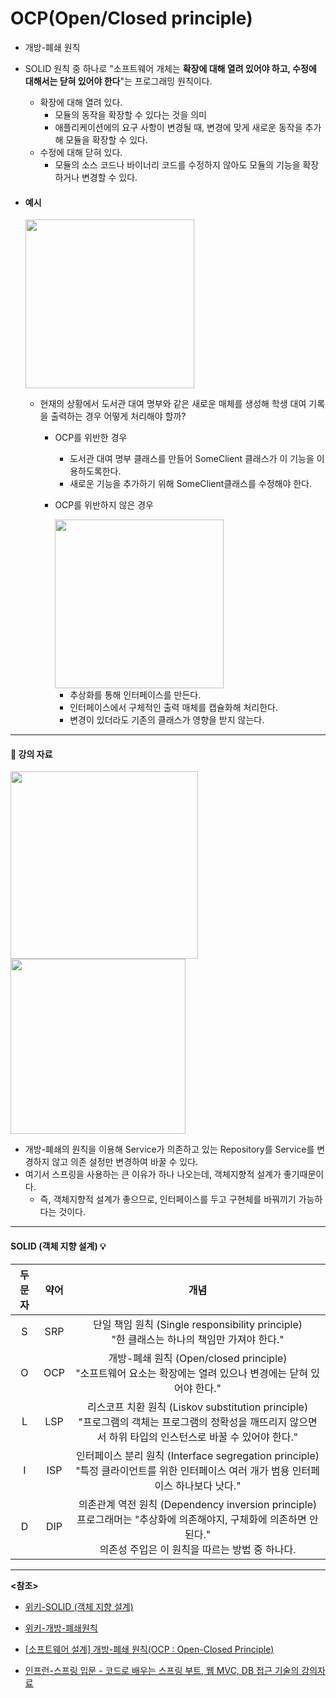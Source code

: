 # OCP(Open/Closed principle)

- 개방-폐쇄 원칙

- SOLID 원칙 중 하나로 "소프트웨어 개체는 **확장에 대해 열려 있어야 하고, 수정에 대해서는 닫혀 있어야 한다**"는 프로그래밍 원칙이다.

  - 확장에 대해 열려 있다.
    - 모듈의 동작을 확장할 수 있다는 것을 의미
    - 애플리케이션에의 요구 사항이 변경될 때, 변경에 맞게 새로운 동작을 추가해 모듈을 확장할 수 있다.
  - 수정에 대해 닫혀 있다.
    - 모듈의 소스 코드나 바이너리 코드를 수정하지 않아도 모듈의 기능을 확장하거나 변경할 수 있다.

- #### 예시

  <img src="https://user-images.githubusercontent.com/58902042/107848709-f2765f80-6e38-11eb-8e76-08d81e6b8a9d.png" height=270>

  - 현재의 상황에서 도서관 대여 명부와 같은 새로운 매체를 생성해 학생 대여 기록을 출력하는 경우 어떻게 처리해야 할까?

    - OCP를 위반한 경우

      - 도서관 대여 명부 클래스를 만들어 SomeClient 클래스가 이 기능을 이용하도록한다.
      - 새로운 기능을 추가하기 위해 SomeClient클래스를 수정해야 한다.

    - OCP를 위반하지 않은 경우

      <img src="https://user-images.githubusercontent.com/58902042/107848763-69135d00-6e39-11eb-9c57-112ae23405b8.png" height=270> 

      - 추상화를 통해 인터페이스를 만든다.
      - 인터페이스에서 구체적인 출력 매체를 캡슐화해 처리한다.
      - 변경이 있더라도 기존의 클래스가 영향을 받지 않는다.

------

#### :page_with_curl: 강의 자료 

<img src="https://user-images.githubusercontent.com/58902042/107848851-2d2cc780-6e3a-11eb-85b5-80421fb2b512.png" height=300>

<img src="https://user-images.githubusercontent.com/58902042/107848876-6a915500-6e3a-11eb-88f4-1b2bff17c16d.png" height=280>

- 개방-폐쇄의 원칙을 이용해 Service가 의존하고 있는 Repository를 Service를 변경하지 않고 의존 설정만 변경하여 바꿀 수 있다.
- 여기서 스프링을 사용하는 큰 이유가 하나 나오는데, 객체지향적 설계가 좋기때문이다.
  - 즉, 객체지향적 설계가 좋으므로, 인터페이스를 두고 구현체를 바꿔끼기 가능하다는 것이다.

--------

####  SOLID (객체 지향 설계) :bulb:

| 두문자 | 약어 |                             개념                             |
| :----: | :--: | :----------------------------------------------------------: |
|   S    | SRP  | 단일 책임 원칙 (Single responsibility principle)<br>"한 클래스는 하나의 책임만 가져야 한다." |
|   O    | OCP  | 개방-폐쇄 원칙 (Open/closed principle)<br>"소프트웨어 요소는 확장에는 열려 있으나 변경에는 닫혀 있어야 한다." |
|   L    | LSP  | 리스코프 치환 원칙 (Liskov substitution principle)<br>"프로그램의 객체는 프로그램의 정확성을 깨뜨리지 않으면서 하위 타입의 인스턴스로 바꿀 수 있어야 한다." |
|   I    | ISP  | 인터페이스 분리 원칙 (Interface segregation principle)<br>"특정 클라이언트를 위한 인터페이스 여러 개가 범용 인터페이스 하나보다 낫다." |
|   D    | DIP  | 의존관계 역전 원칙 (Dependency inversion principle)<br>프로그래머는 "추상화에 의존해야지, 구체화에 의존하면 안된다." <br>의존성 주입은 이 원칙을 따르는 방법 중 하나다. |

----

**<참조>**

- [위키-SOLID (객체 지향 설계)](https://ko.wikipedia.org/wiki/SOLID_(%EA%B0%9D%EC%B2%B4_%EC%A7%80%ED%96%A5_%EC%84%A4%EA%B3%84))
- [위키-개방-폐쇄원칙](https://ko.wikipedia.org/wiki/%EA%B0%9C%EB%B0%A9-%ED%8F%90%EC%87%84_%EC%9B%90%EC%B9%99)

-  [[소프트웨어 설계] 개방-폐쇄 원칙(OCP : Open-Closed Principle)](https://velog.io/@y_dragonrise/%EC%86%8C%ED%94%84%ED%8A%B8%EC%9B%A8%EC%96%B4-%EC%84%A4%EA%B3%84-%EA%B0%9C%EB%B0%A9-%ED%8F%90%EC%87%84-%EC%9B%90%EC%B9%99OCP-Open-Closed-Principle)

- [인프런-스프링 입문 - 코드로 배우는 스프링 부트, 웹 MVC, DB 접근 기술의 강의자료](https://www.inflearn.com/course/%EC%8A%A4%ED%94%84%EB%A7%81-%EC%9E%85%EB%AC%B8-%EC%8A%A4%ED%94%84%EB%A7%81%EB%B6%80%ED%8A%B8#)


